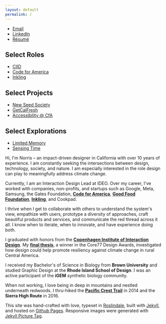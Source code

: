 ```yaml
---
layout: default
permalink: /
---
```


<article class="about main-content row">
	<section class="about__contact col-md-3 col-sm-6 col-xs-12 last-xs first-md">
		<div class="about__photo"></div>
	</section>
	<section class="about__selected-works col-md-3 col-sm-6 col-xs-12 spacing-below-40">
		<ul class="list--no-style">
			<li><a href="mailto:norrishung@gmail.com">Email</a></li>
			<li><a href="https://www.linkedin.com/in/norrishung/">LinkedIn</a></li>
			<li><a href="/images/norrishung_resume.pdf">Résumé</a></li>
		</ul>
		<h2>Select Roles</h2>
		<ul class="list--no-style">
			<li><a href="{% post_url 2021-03-01-ciid %}">CIID</a></li>
			<li><a href="{% post_url 2019-11-01-cfa %}">Code for America</a></li>
			<li><a href="{% post_url 2014-04-31-inkling %}">Inkling</a></li>
		</ul>
		<h2>Select Projects</h2>
		<ul class="list--no-style">
			<li><a href="{% post_url 2021-02-26-new-seed-society %}">New Seed Society</a></li>
			<li><a href="{% post_url 2018-12-31-getcalfresh %}">GetCalFresh</a></li>
			<li><a href="{% post_url 2019-09-03-honeycrisp %}">Accessibility @ CfA</a></li>
		</ul>
		<h2>Select Explorations</h2>
		<ul class="list--no-style">
			<li><a href="{% post_url 2020-06-21-limited-memory %}">Limited Memory</a></li>
			<li><a href="{% post_url 2020-09-04-sensing-time %}">Sensing Time</a></li>
		</ul>
	</section>
	<section class="about__bio col-md-6 col-xs-12 first-xs last-md spacing-below-40">
		<p>Hi, I'm Norris – an impact-driven designer in California with over 10 years of experience. I am constantly seeking the intersections between design, technology, society, and nature. I am especially interested in the role design can play to meaningfully address climate change.</p>
		<p>Currently, I am an Interaction Design Lead at IDEO. Over my career, I've worked with companies, non-profits, and startups such as Google, Meta, Samsung, the Gates Foundation, <strong><a href="{% post_url 2019-11-01-cfa %}">Code for America</a></strong>, <strong><a href="{% post_url 2011-02-15-good-food-foundation %}">Good Food Foundation</a></strong>, <strong><a href="{% post_url 2014-04-31-inkling %}">Inkling</a></strong>, and Cookpad.</p>
		<p>I thrive when I get to collaborate with others to understand the system's view, empathize with users, prototype a diversity of approaches, craft beautiful products and services, and communicate the red thread across it all. I know when to iterate, when to innovate, and have experience doing both.</p>
		<p>I graduated with honors from the <strong><a href="{% post_url 2021-03-01-ciid %}">Copenhagen Institute of Interaction Design</a></strong>. My <strong><a href="{% post_url 2021-02-26-new-seed-society %}">final thesis</a></strong>, a winner in the Core77 Design Awards, investigated how design could help promote resiliency against climate change in rural Central America.</p>
		<p>I received my Bachelor's of Science in Biology from <strong>Brown University</strong> and studied Graphic Design at the <strong>Rhode Island School of Design</strong>. I was an active participant of the <strong>iGEM</strong> synthetic biology community.</p>
		<p class="spacing-below-96">When not working, I love being in deep in mountains and nestled underneath redwoods. I thru-hiked the <strong><a href="{% post_url 2014-09-15-pct %}">Pacific Crest Trail</a></strong> in 2014 and the <strong>Sierra High Route</strong> in 2016.</p>
		<p class="text--helper">This site was hand-crafted with love, typeset in <a href="https://djr.com/roslindale/">Roslindale</a>, built with <a href="https://jekyllrb.com">Jekyll</a>, and hosted on <a href="https://pages.github.com">Github Pages</a>. Responsive images were generated with <a href="http://rbuchberger.github.io/jekyll_picture_tag/">Jekyll Picture Tag</a>.</p>
	</section>
</article>
